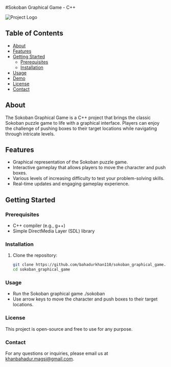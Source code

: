 #Sokoban Graphical Game - C++

![Project Logo](res/project_logo.PNG)

## Table of Contents

- [About](#about)
- [Features](#features)
- [Getting Started](#getting-started)
  - [Prerequisites](#prerequisites)
  - [Installation](#installation)
- [Usage](#usage)
- [Demo](#demo)
- [License](#license)
- [Contact](#contact)

## About<a name="about"></a>

The Sokoban Graphical Game is a C++ project that brings the classic Sokoban puzzle game to life with a graphical interface. Players can enjoy the challenge of pushing boxes to their target locations while navigating through intricate levels.

## Features<a name="features"></a>

- Graphical representation of the Sokoban puzzle game.
- Interactive gameplay that allows players to move the character and push boxes.
- Various levels of increasing difficulty to test your problem-solving skills.
- Real-time updates and engaging gameplay experience.

## Getting Started<a name="getting-started"></a>

### Prerequisites<a name="prerequisites"></a>

- C++ compiler (e.g., g++)
- Simple DirectMedia Layer (SDL) library

### Installation<a name="installation"></a>

1. Clone the repository:

   ```bash
   git clone https://github.com/bahadurkhan110/sokoban_graphical_game.git
   cd sokoban_graphical_game

### Usage<a name="usage"></a>
  - Run the Sokoban graphical game
   ./sokoban
  - Use arrow keys to move the character and push boxes to their target locations.


### License<a name="license"></a>

This project is open-source and free to use for any purpose.

### Contact<a name="contact"></a>
For any questions or inquiries, please email us at khanbahadur.magsi@gmail.com.